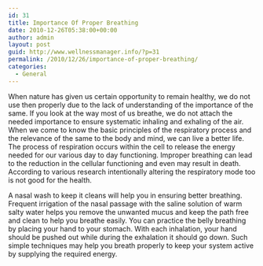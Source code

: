 ```yaml
---
id: 31
title: Importance Of Proper Breathing
date: 2010-12-26T05:38:00+00:00
author: admin
layout: post
guid: http://www.wellnessmanager.info/?p=31
permalink: /2010/12/26/importance-of-proper-breathing/
categories:
  - General
---
```

When nature has given us certain opportunity to remain healthy, we do not use then properly due to the lack of understanding of the importance of the same. If you look at the way most of us breathe, we do not attach the needed importance to ensure systematic inhaling and exhaling of the air. When we come to know the basic principles of the respiratory process and the relevance of the same to the body and mind, we can live a better life. The process of respiration occurs within the cell to release the energy needed for our various day to day functioning. Improper breathing can lead to the reduction in the cellular functioning and even may result in death. According to various research intentionally altering the respiratory mode too is not good for the health.

A nasal wash to keep it cleans will help you in ensuring better breathing. Frequent irrigation of the nasal passage with the saline solution of warm salty water helps you remove the unwanted mucus and keep the path free and clean to help you breathe easily. You can practice the belly breathing by placing your hand to your stomach. With each inhalation, your hand should be pushed out while during the exhalation it should go down. Such simple techniques may help you breath properly to keep your system active by supplying the required energy.